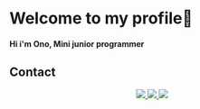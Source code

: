 # Welcome to my profile👋
#### Hi i'm Ono, Mini junior programmer
## Contact
<p align="center">
  <a href="https://discord.com/users/373731784711471104">
    <img src="https://skillicons.dev/icons?i=discord" />
   <a href="https://www.instagram.com/onosannnnt/">
    <img src="https://skillicons.dev/icons?i=instagram"/>
      <a href="https://twitter.com/onosannnnt">
    <img src="https://skillicons.dev/icons?i=twitter" />
  </a>
</p>















<!--
**Oceannnx/Oceannnx** is a ✨ _special_ ✨ repository because its `README.md` (this file) appears on your GitHub profile.

Here are some ideas to get you started:

- 🔭 I’m currently working on ...
- 🌱 I’m currently learning ...
- 👯 I’m looking to collaborate on ...
- 🤔 I’m looking for help with ...
- 💬 Ask me about ...
- 📫 How to reach me: ...
- 😄 Pronouns: ...
- ⚡ Fun fact: ...
-->
